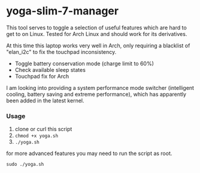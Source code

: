 # yoga-slim-7-manager

This tool serves to toggle a selection of useful features which are hard to get to on Linux. Tested for Arch Linux and should work for its derivatives.

At this time this laptop works very well in Arch, only requiring a blacklist of "elan_i2c" to fix the touchpad inconsistency.

* Toggle battery conservation mode (charge limit to 60%)
* Check available sleep states
* Touchpad fix for Arch

I am looking into providing a system performance mode switcher (intelligent cooling, battery saving and extreme performance), which has apparently been added in the latest kernel.

### Usage

1. clone or curl this script
2. ``chmod +x yoga.sh``
3. ``./yoga.sh``

for more advanced features you may need to run the script as root.

``sudo ./yoga.sh``


